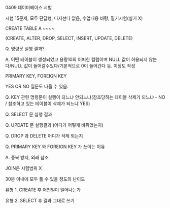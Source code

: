 0409 데이터베이스 시험

시험 15문제, 모두 단답형, 다지선다 없음, 수업내용 바탕, 필기시험(실기 X)



CREATE TABLE A ~~~~

(CREATE, ALTER, DROP, SELECT, INSERT, UPDATE, DELETE)

Q. 명령문 실행 결과?

A. 어떤 테이블이 생성되었고 용량10의 어떠한 컬럼이며 NULL 값이 허용되지 않는다/NULL 값이 들어갈수있다/기본적으로 0이 들어간다 등. 이정도 작성



PRIMARY KEY, FOREIGN KEY

YES OR NO 질문도 나올 수 있음. 

Q. KEY 관련 명령문이 실행이 되느냐 안되느냐(참조당하는 테이블 삭제가 되느냐 - NO / 참조하고 있는 테이블이 삭제가 되느냐 YES)



Q. SELECT 문 실행 결과

Q. UPDATE 문 실행결과 (어디가 어떻게 바뀌었는지)

Q. DROP 과 DELETE 어디가 삭제 되는지 



Q. PRIMARY KEY 와 FOREIGN KEY 가 쓰이는 이유

A. 중복 방지, 외래 참조



JOIN은 시험범위 X

30분 이내에 모두 풀 수 있을 정도의 난이도 



유형 1. CREATE 후 어떤일이 일어나는가

유형 2. SELECT 후 결과 그대로 쓰기